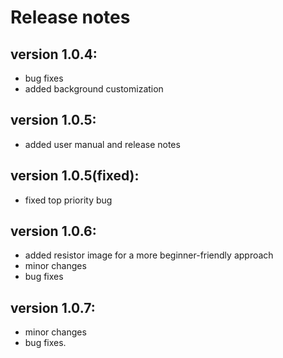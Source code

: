 # Release notes
## version 1.0.4:
* bug fixes
* added background customization

## version 1.0.5: 
* added user manual and release notes

## version 1.0.5(fixed):
* fixed top priority bug

## version 1.0.6: 
* added resistor image for a more beginner-friendly approach
* minor changes
* bug fixes

## version 1.0.7:
* minor changes
* bug fixes.
